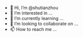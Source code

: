 - 👋 Hi, I’m @shutianzhou
- 👀 I’m interested in ...
- 🌱 I’m currently learning ...
- 💞️ I’m looking to collaborate on ...
- 📫 How to reach me ...

<!---
shutianzhou/shutianzhou is a ✨ special ✨ repository because its `README.md` (this file) appears on your GitHub profile.
You can click the Preview link to take a look at your changes.
--->
